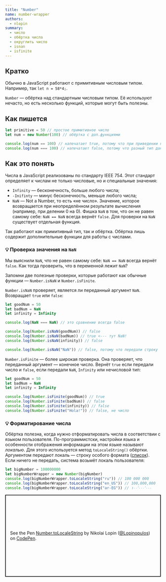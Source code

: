 ```yaml
---
title: "Number"
name: number-wrapper
authors:
  - nlopin
summary:
  - число
  - обёртка числа
  - округлить число
  - isnan
  - isfinite
---
```


## Кратко

Обычно в JavaScript работают с примитивным числовым типом. Например, так `let n = 58*4;`.

`Number` — обёртка над стандартным числовым типом. Её используют нечасто, но есть несколько функций, которые могут быть полезны.

## Как пишется

```js
let primitive = 50 // простое примитивное число
let num = new Number(100) // обёртка с доп.функциями

console.log(num == 100) // напечатает true, потому что при приведении к числовому типу значения будут одинаковыми
console.log(num === 100) // напечатает false, потому что разный тип данных (обёртка vs примитив)
```

## Как это понять

Числа в JavaScript реализованы по стандарту IEEE 754. Этот стандарт определяет к числам не только числовые, но и специальные значения:

- `Infinity` — бесконечность, больше любого числа;
- `-Inifinty` — минус бесконечность, меньше любого числа;
- `NaN` — Not a Number, то есть «не число». Значение, которое возвращается при неопределённом результате вычисления (например, при делении 0 на 0). Фишка `NaN` в том, что он не равен самому себе: `NaN == NaN` всегда вернёт `false`. Для проверки на `NaN` существует отдельная функция.

Так работают как примитивный тип, так и обёртка. Обёртка лишь содержит дополнительные функции для работы с числами.

### 💡 Проверка значения на `NaN`

Мы выяснили `NaN`, что не равен самому себе: `NaN == NaN` всегда вернёт `false`. Как тогда проверить, что в переменной лежит `NaN`?

Запомни две полезные проверки, которые работают как обычные функции — `Number.isNaN` и `Number.isFinite`.

`Number.isNaN` проверяет, является ли переданный аргумент `NaN`. Возвращает `true` или `false`:

```js
let goodNum = 50
let badNum = NaN
let infinity = Infinity

console.log(NaN === NaN) // это сравнение всегда false

console.log(Number.isNaN(goodNum)) // false
console.log(Number.isNaN(badNum)) // true <--- тут NaN!
console.log(Number.isNaN(infinity)) // false

console.log(Number.isNaN("NaN")) // false, потому что передали строку
```

`Number.isFinite` — более широкая проверка. Она проверяет, что переданный аргумент — конечное число. Вернёт `true` если передали число и `false`, если передали `NaN`, `Infinity` или нечисловой тип:

```js
let goodNum = 50
let badNum = NaN
let infinity = Infinity

console.log(Number.isFinite(goodNum)) // true
console.log(Number.isFinite(badNum)) // false
console.log(Number.isFinite(infinity)) // false
console.log(Number.isFinite("Hola!")) // false, не число
```

### 💡 Форматирование числа

Обёртка полезна, когда нужно отформатировать числа в соответствии с языком пользователя. По-программистски, настройки языка и особенности отображения информации на этом языке называют _локалью_. Для этого используется метод `toLocaleString()` обёртки. Аргументом передают локаль — строку особого формата ([список](https://github.com/ladjs/i18n-locales)). Если ничего не передать, система возьмёт локаль пользователя:

```js
let bigNumber = 100000000
let bigNumberWrapper = new Number(bigNumber)
console.log(bigNumberWrapper.toLocaleString("ru")) // 100 000 000
console.log(bigNumberWrapper.toLocaleString("en_US")) // 100,000,000
console.log(bigNumberWrapper.toLocaleString("ar-EG")) // ١٠٠٬٠٠٠٬٠٠٠
```

<p class="codepen" data-height="265" data-theme-id="light" data-default-tab="js,result" data-user="Lopinopulos" data-slug-hash="orxXgx" style="height: 265px; box-sizing: border-box; display: flex; align-items: center; justify-content: center; border: 2px solid; margin: 1em 0; padding: 1em;" data-pen-title="Number.toLocaleString">
  <span>See the Pen <a href="https://codepen.io/Lopinopulos/pen/orxXgx">
  Number.toLocaleString</a> by Nikolai Lopin (<a href="https://codepen.io/Lopinopulos">@Lopinopulos</a>)
  on <a href="https://codepen.io">CodePen</a>.</span>
</p>
<script async src="https://static.codepen.io/assets/embed/ei.js"></script>
